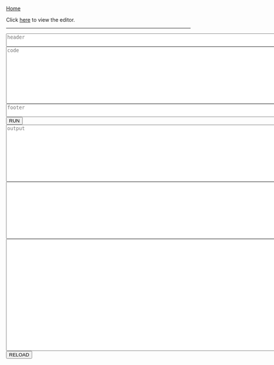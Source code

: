 [Home](https://tkellehe.github.io/nerve/)

Click [here](https://tkellehe.github.io/nerve/editor.html) to view the editor.

---

<script src="https://code.jquery.com/jquery-3.4.1.slim.min.js"></script>
<script src="src/js/docs.js"></script>
<script src="https://cdn.jsdelivr.net/npm/@tensorflow/tfjs@1.0.0/dist/tf.min.js"></script>
<script src="src/js/detail/helpers.js"></script>
<script src="src/js/detail/layers.js"></script>
<script src="src/js/detail/collectors.js"></script>
<script src="src/js/detail/neural.js"></script>
<script src="src/js/detail/expression.js"></script>
<script src="src/js/detail/short.js"></script>
<script src="src/js/detail/verbose_to_short.js"></script>
<script src="src/js/nerve.js"></script>

<div>
    <textarea rows="2" cols="100" id="header" placeholder="header"></textarea>
</div>
<div>
    <textarea rows="10" cols="100" id="code" placeholder="code"></textarea>
</div>
<div>
    <textarea rows="2" cols="100" id="footer" placeholder="footer"></textarea>
</div>
<div>
    <button onclick="docs.execute()">RUN</button><a id="message"></a>
</div>
<div>
    <textarea rows="10" cols="100" id="output" placeholder="output"></textarea>
</div>
<div>
    <textarea rows="10" cols="100" id="expression"></textarea>
</div>
<div>
    <textarea rows="20" cols="100" id="debug"></textarea>
</div>
<div>
    <button onclick="docs.reload()">RELOAD</button>
</div>
